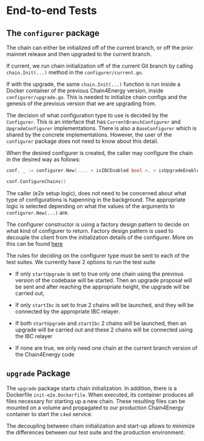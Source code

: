 # End-to-end Tests

## The `configurer` package

The chain can either be initialized off of the current branch, or off the prior mainnet release and then upgraded to the current branch.

If current, we run chain initialization off of the current Git branch
by calling `chain.Init(...)` method in the `configurer/current.go`.

If with the upgrade, the same `chain.Init(...)` function is run inside a Docker container
of the previous Chain4Energy version, inside `configurer/upgrade.go`. This is
needed to initialize chain configs and the genesis of the previous version that
we are upgrading from.

The decision of what configuration type to use is decided by the `Configurer`.
This is an interface that has `CurrentBranchConfigurer` and `UpgradeConfigurer` implementations.
There is also a `BaseConfigurer` which is shared by the concrete implementations. However,
the user of the `configurer` package does not need to know about this detail.

When the desired configurer is created, the caller may
configure the chain in the desired way as follows:

```go
conf, _ := configurer.New(..., < isIBCEnabled bool >, < isUpgradeEnabled bool >)

conf.ConfigureChains()
```

The caller (e2e setup logic), does not need to be concerned about what type of
configurations is hapenning in the background. The appropriate logic is selected
depending on what the values of the arguments to `configurer.New(...)` are.

The configurer constructor is using a factory design pattern
to decide on what kind of configurer to return. Factory design
pattern is used to decouple the client from the initialization
details of the configurer. More on this can be found
[here](https://www.tutorialspoint.com/design_pattern/factory_pattern.htm)

The rules for deciding on the configurer type must be sent to each of the test suites.
We currently have 2 options to run the test suite

- If only `startUpgrade` is set to true only one chain using the previous version of the codebase will be started. 
Then an upgrade proposal will be sent and after reaching the appropriate height, the upgrade will be carried out,

- If only `startIbc` is set to true 2 chains will be launched, and they will be connected by the appropriate IBC relayer.

- If both `startUpgrade` and `startIbc` 2 chains will be launched, then an upgrade will be carried out and these 
2 chains will be connected using the IBC relayer

- If none are true, we only need one chain at the current branch version of the Chain4Energy code

## `upgrade` Package

The `upgrade` package starts chain initialization. In addition, there is
a Dockerfile `init-e2e.Dockerfile`. When executed, its container
produces all files necessary for starting up a new chain. These
resulting files can be mounted on a volume and propagated to our
production Chain4Energy container to start the `c4ed` service.

The decoupling between chain initialization and start-up allows to
minimize the differences between our test suite and the production
environment.